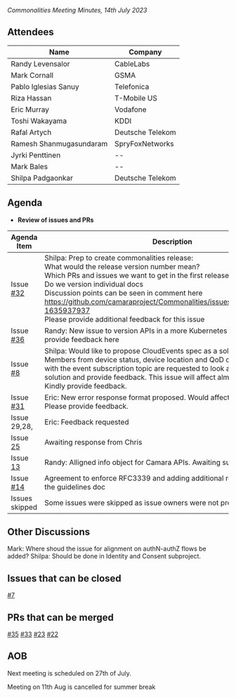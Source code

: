 *Commonalities Meeting Minutes, 14th July 2023*

## Attendees

| Name | Company |
| ---- | ------- |
| Randy Levensalor | CableLabs |
| Mark Cornall | GSMA |
| Pablo Iglesias Sanuy | Telefonica |
| Riza Hassan | T-Mobile US |
| Eric Murray | Vodafone |
| Toshi Wakayama | KDDI |
| Rafal Artych | Deutsche Telekom |
| Ramesh Shanmugasundaram | SpryFoxNetworks |
| Jyrki Penttinen | -- |
| Mark Bales | -- |
| Shilpa Padgaonkar | Deutsche Telekom |

## Agenda

* **Review of issues and PRs**

| Agenda Item | Description |
| ----------- | ----------- |
| Issue [#32](https://github.com/camaraproject/Commonalities/issues/32) | Shilpa: Prep to create commonalities release:<br>What would the release version number mean?<br>Which PRs and issues we want to get in the first release?<br>Do we version individual docs<br>Discussion points can be seen in comment here https://github.com/camaraproject/Commonalities/issues/32#issuecomment-1635937937<br>Please provide additional feedback for this issue |
| Issue [#36](https://github.com/camaraproject/Commonalities/issues/36) | Randy: New issue to version APIs in a more Kubernetes style format. Please provide feedback here |
| Issue [#8](https://github.com/camaraproject/Commonalities/issues/8) | Shilpa: Would like to propose CloudEvents spec as a solution proposal. Members from device status, device location and QoD currently involved with the event subscription topic are requested to look at the proposed solution and provide feedback. This issue will affect almost all subprojects. Kindly provide feedback. |
| Issue [#31](https://github.com/camaraproject/Commonalities/issues/31) | Eric: New error response format proposed. Would affect all subprojects. Please provide feedback. |
| Issue 29,28, | Eric: Feedback requested |
| Issue [25](https://github.com/camaraproject/Commonalities/issues/25) | Awaiting response from Chris |
| Issue [13](https://github.com/camaraproject/Commonalities/issues/13) | Randy: Alligned info object for Camara APIs. Awaiting suggestions |
| Issue [#14](https://github.com/camaraproject/Commonalities/issues/14) | Agreement to enforce RFC3339 and adding additional recommendations to the guidelines doc |
| Issues skipped | Some issues were skipped as issue owners were not present for the meeting. |

## Other Discussions

Mark: Where shoud the issue for alignment on authN-authZ flows be added? 
Shilpa: Should be done in Identity and Consent subproject.

## Issues that can be closed

[#7](https://github.com/camaraproject/Commonalities/issues/7) 

## PRs that can be merged

[#35](https://github.com/camaraproject/Commonalities/pull/35) [#33](https://github.com/camaraproject/Commonalities/pull/33) [#23](https://github.com/camaraproject/Commonalities/pull/23) [#22](https://github.com/camaraproject/Commonalities/pull/22)

## 

## AOB

Next meeting is scheduled on 27th of July.

Meeting on 11th Aug is cancelled for summer break
